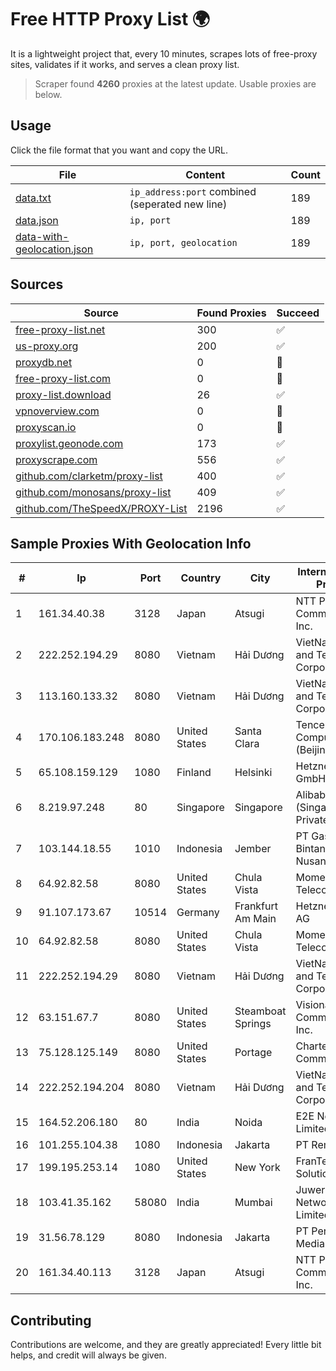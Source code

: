 
# Free HTTP Proxy List 🌍

It is a lightweight project that, every 10 minutes, scrapes lots of free-proxy sites, validates if it works, and serves a clean proxy list.


> Scraper found **4260** proxies at the latest update. Usable proxies are below.

## Usage

Click the file format that you want and copy the URL.


|File|Content|Count|
|----|-------|-----|
|[data.txt](https://raw.githubusercontent.com/themiralay/Proxy-List-World/master/data.txt)|`ip_address:port` combined (seperated new line)|189|
|[data.json](https://raw.githubusercontent.com/themiralay/Proxy-List-World/master/data.json)|`ip, port`|189|
|[data-with-geolocation.json](https://raw.githubusercontent.com/themiralay/Proxy-List-World/master/data-with-geolocation.json)|`ip, port, geolocation`|189|

## Sources

|Source|Found Proxies|Succeed|
|------|-------------|-------|
|[free-proxy-list.net](https://free-proxy-list.net)|300|✅|
|[us-proxy.org](https://www.us-proxy.org)|200|✅|
|[proxydb.net](http://proxydb.net)|0|🚫|
|[free-proxy-list.com](https://free-proxy-list.com/?page=&port=&type%5B%5D=http&type%5B%5D=https&up_time=0&search=Search)|0|🚫|
|[proxy-list.download](https://www.proxy-list.download/HTTP)|26|✅|
|[vpnoverview.com](https://vpnoverview.com/privacy/anonymous-browsing/free-proxy-servers)|0|🚫|
|[proxyscan.io](https://www.proxyscan.io)|0|🚫|
|[proxylist.geonode.com](https://proxylist.geonode.com/api/proxy-list?limit=300&page=1&sort_by=lastChecked&sort_type=desc&protocols=http,https)|173|✅|
|[proxyscrape.com](https://api.proxyscrape.com/v2/?request=displayproxies&protocol=http&timeout=10000&country=all&ssl=all&anonymity=all)|556|✅|
|[github.com/clarketm/proxy-list](https://raw.githubusercontent.com/clarketm/proxy-list/master/proxy-list-raw.txt)|400|✅|
|[github.com/monosans/proxy-list](https://raw.githubusercontent.com/monosans/proxy-list/main/proxies/http.txt)|409|✅|
|[github.com/TheSpeedX/PROXY-List](https://raw.githubusercontent.com/TheSpeedX/PROXY-List/master/http.txt)|2196|✅|


## Sample Proxies With Geolocation Info

|#|Ip|Port|Country|City|Internet Service Provider|
|-|--|----|-------|----|-------------------------|
|1|161.34.40.38|3128|Japan|Atsugi|NTT PC Communications, Inc.|
|2|222.252.194.29|8080|Vietnam|Hải Dương|VietNam Post and Telecom Corporation|
|3|113.160.133.32|8080|Vietnam|Hải Dương|VietNam Post and Telecom Corporation|
|4|170.106.183.248|8080|United States|Santa Clara|Tencent Cloud Computing (Beijing) Co|
|5|65.108.159.129|1080|Finland|Helsinki|Hetzner Online GmbH|
|6|8.219.97.248|80|Singapore|Singapore|Alibaba Cloud (Singapore) Private Limited|
|7|103.144.18.55|1010|Indonesia|Jember|PT Gasatek Bintang Nusantara|
|8|64.92.82.58|8080|United States|Chula Vista|Momentum Telecom, Inc.|
|9|91.107.173.67|10514|Germany|Frankfurt Am Main|Hetzner Online AG|
|10|64.92.82.58|8080|United States|Chula Vista|Momentum Telecom, Inc.|
|11|222.252.194.29|8080|Vietnam|Hải Dương|VietNam Post and Telecom Corporation|
|12|63.151.67.7|8080|United States|Steamboat Springs|Visionary Communications, Inc.|
|13|75.128.125.149|8080|United States|Portage|Charter Communications|
|14|222.252.194.204|8080|Vietnam|Hải Dương|VietNam Post and Telecom Corporation|
|15|164.52.206.180|80|India|Noida|E2E Networks Limited|
|16|101.255.104.38|1080|Indonesia|Jakarta|PT Remala Abadi|
|17|199.195.253.14|1080|United States|New York|FranTech Solutions|
|18|103.41.35.162|58080|India|Mumbai|Juweriyah Networks Private Limited|
|19|31.56.78.129|8080|Indonesia|Jakarta|PT Perwira Media Solusi|
|20|161.34.40.113|3128|Japan|Atsugi|NTT PC Communications, Inc.|



## Contributing

Contributions are welcome, and they are greatly appreciated! Every
little bit helps, and credit will always be given.

